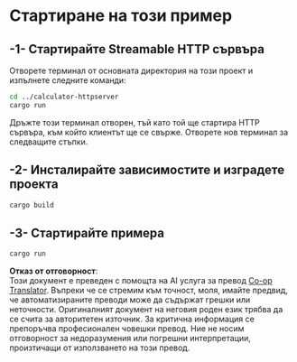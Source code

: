 <!--
CO_OP_TRANSLATOR_METADATA:
{
  "original_hash": "aa5122c6d9868b4b566586f27577ca47",
  "translation_date": "2025-08-18T19:04:15+00:00",
  "source_file": "03-GettingStarted/06-http-streaming/solution/rust/calculator-httpclient/README.md",
  "language_code": "bg"
}
-->
# Стартиране на този пример

## -1- Стартирайте Streamable HTTP сървъра

Отворете терминал от основната директория на този проект и изпълнете следните команди:

```bash
cd ../calculator-httpserver
cargo run
```

Дръжте този терминал отворен, тъй като той ще стартира HTTP сървъра, към който клиентът ще се свърже. Отворете нов терминал за следващите стъпки.

## -2- Инсталирайте зависимостите и изградете проекта

```bash
cargo build
```

## -3- Стартирайте примера

```bash
cargo run
```

**Отказ от отговорност**:  
Този документ е преведен с помощта на AI услуга за превод [Co-op Translator](https://github.com/Azure/co-op-translator). Въпреки че се стремим към точност, моля, имайте предвид, че автоматизираните преводи може да съдържат грешки или неточности. Оригиналният документ на неговия роден език трябва да се счита за авторитетен източник. За критична информация се препоръчва професионален човешки превод. Ние не носим отговорност за недоразумения или погрешни интерпретации, произтичащи от използването на този превод.